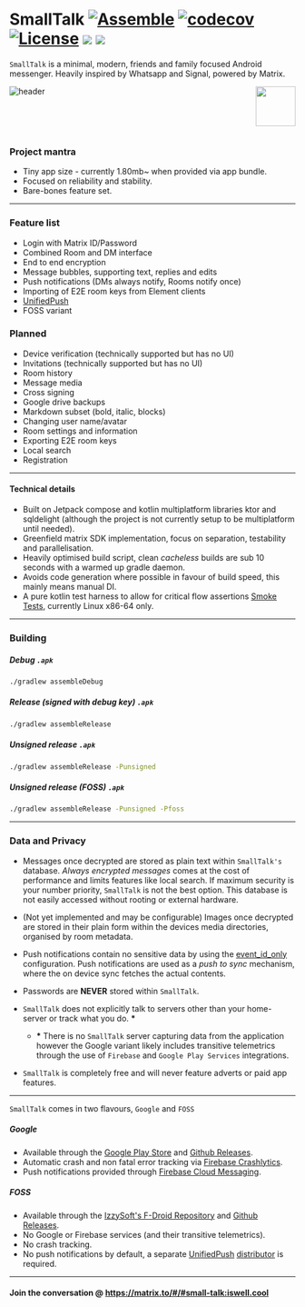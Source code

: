 # SmallTalk [![Assemble](https://github.com/ouchadam/small-talk/actions/workflows/assemble.yml/badge.svg)](https://github.com/ouchadam/small-talk/actions/workflows/assemble.yml) [![codecov](https://codecov.io/gh/ouchadam/small-talk/branch/main/graph/badge.svg?token=ETFSLZ9FCI)](https://codecov.io/gh/ouchadam/small-talk) [![License](https://img.shields.io/badge/License-Apache_2.0-blue.svg)](https://opensource.org/licenses/Apache-2.0) ![](https://img.shields.io/github/v/release/ouchadam/small-talk?include_prereleases) ![](https://img.shields.io/badge/%5Bmatrix%5D%20-%23small--talk%3Aiswell.cool-blueviolet)

`SmallTalk` is a minimal, modern, friends and family focused Android messenger. Heavily inspired by Whatsapp and Signal, powered by Matrix.


![header](https://github.com/ouchadam/small-talk/blob/main/.github/readme/header.png?raw=true)
[<img align="right" height="70" src="https://github.com/ouchadam/small-talk/blob/main/.github/readme/google-play-badge.png?raw=tru"></a>](https://play.google.com/store/apps/details?id=app.dapk.st)

<br>
<br>
<br>


### Project mantra
- Tiny app size - currently 1.80mb~ when provided via app bundle.
- Focused on reliability and stability.
- Bare-bones feature set.

---

### Feature list

- Login with Matrix ID/Password
- Combined Room and DM interface
- End to end encryption
- Message bubbles, supporting text, replies and edits
- Push notifications (DMs always notify, Rooms notify once)
- Importing of E2E room keys from Element clients
- [UnifiedPush](https://unifiedpush.org/)
- FOSS variant

### Planned

- Device verification (technically supported but has no UI)
- Invitations (technically supported but has no UI)
- Room history
- Message media
- Cross signing
- Google drive backups
- Markdown subset (bold, italic, blocks)
- Changing user name/avatar
- Room settings and information
- Exporting E2E room keys
- Local search
- Registration

--- 

#### Technical details

- Built on Jetpack compose and kotlin multiplatform libraries ktor and sqldelight (although the project is not currently setup to be multiplatform until needed).
- Greenfield matrix SDK implementation, focus on separation, testability and parallelisation.
- Heavily optimised build script, clean _cacheless_ builds are sub 10 seconds with a warmed up gradle daemon.
- Avoids code generation where possible in favour of build speed, this mainly means manual DI.
- A pure kotlin test harness to allow for critical flow assertions [Smoke Tests](https://github.com/ouchadam/small-talk/blob/main/test-harness/src/test/kotlin/SmokeTest.kt), currently Linux x86-64 only.

---


### Building


##### Debug `.apk`

```bash
./gradlew assembleDebug
```

##### Release (signed with debug key) `.apk`

```bash
./gradlew assembleRelease
```

##### Unsigned release `.apk`

```bash
./gradlew assembleRelease -Punsigned
```

##### Unsigned release (FOSS) `.apk`

```bash
./gradlew assembleRelease -Punsigned -Pfoss
```

---

### Data and Privacy

- Messages once decrypted are stored as plain text within `SmallTalk's` database. _Always encrypted messages_ comes at the cost of performance and limits features like local search. If maximum security is your number priority, `SmallTalk` is not the best option. This database is not easily accessed without rooting or external hardware. 

- (Not yet implemented and may be configurable) Images once decrypted are stored in their plain form within the devices media directories, organised by room metadata. 

- Push notifications contain no sensitive data by using the [event_id_only](https://github.com/ouchadam/small-talk/blob/main/matrix/services/push/src/main/kotlin/app/dapk/st/matrix/push/internal/RegisterPushUseCase.kt#L31) configuration. Push notifications are used as a _push to sync_ mechanism, where the on device sync fetches the actual contents. 

- Passwords are **NEVER** stored within `SmallTalk`. 

- `SmallTalk` does not explicitly talk to servers other than your home-server or track what you do.  __*__
  - __*__ There is no `SmallTalk` server capturing data from the application however the Google variant likely includes transitive telemetrics through the use of `Firebase` and `Google Play Services` integrations. 

- `SmallTalk` is completely free and will never feature adverts or paid app features. 

---

`SmallTalk` comes in two flavours, `Google` and `FOSS`

##### Google
- Available through the [Google Play Store](https://play.google.com/store/apps/details?id=app.dapk.st) and [Github Releases](https://github.com/ouchadam/small-talk/releases).
- Automatic crash and non fatal error tracking via [Firebase Crashlytics](https://firebase.google.com/products/crashlytics).
- Push notifications provided through [Firebase Cloud Messaging](https://firebase.google.com/docs/cloud-messaging).

##### FOSS
- Available through the [IzzySoft's F-Droid Repository](https://android.izzysoft.de/repo) and [Github Releases](https://github.com/ouchadam/small-talk/releases).
- No Google or Firebase services (and their transitive telemetrics).
- No crash tracking.
- No push notifications by default,  a separate [UnifiedPush](https://unifiedpush.org/) [distributor](https://unifiedpush.org/users/distributors/) is required.

---

#### Join the conversation @ https://matrix.to/#/#small-talk:iswell.cool
